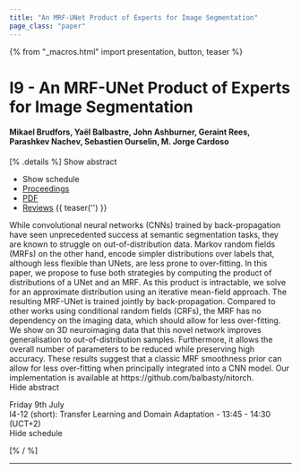 ```yaml
---
title: "An MRF-UNet Product of Experts for Image Segmentation"
page_class: "paper"
---
```


{% from "_macros.html" import presentation, button, teaser %}

# I9 - An MRF-UNet Product of Experts for Image Segmentation

#### Mikael Brudfors, Yaël Balbastre, John Ashburner, Geraint Rees, Parashkev Nachev, Sebastien Ourselin, M. Jorge Cardoso

[% .details %]
<a class="toggle_visibility" data-selector=".abstract" data-level="3">Show abstract</a>
- <a class="toggle_visibility" data-selector=".schedule" data-level="3">Show schedule</a>
- <a href="">Proceedings</a>
- <a href="https://openreview.net/pdf?id=PoIV8EXQDjn">PDF</a>
- <a href="https://openreview.net/forum?id=PoIV8EXQDjn">Reviews</a>
{{ teaser('') }}

<p>
    <span class="abstract">
        While convolutional neural networks (CNNs) trained by back-propagation have seen unprecedented success at semantic  segmentation tasks, they are known to struggle on out-of-distribution data. Markov random fields (MRFs) on the other hand, encode simpler distributions over labels that, although less flexible than UNets, are less prone to over-fitting. In this paper, we propose to fuse both strategies by computing the product of distributions of a UNet and an MRF. As this product is intractable, we solve for an approximate distribution using an iterative mean-field approach. The resulting MRF-UNet is trained jointly by back-propagation. Compared to other works using conditional random fields (CRFs), the MRF has no dependency on the imaging data, which should allow for less over-fitting. We show on 3D neuroimaging data that this novel network improves generalisation to out-of-distribution samples. Furthermore, it allows the overall number of parameters to be reduced while preserving high accuracy. These results suggest that a classic MRF smoothness prior can allow for less over-fitting when principally integrated into a CNN model. Our implementation is available at https://github.com/balbasty/nitorch.
        <br>
        <span class="actions"><a class="toggle_visibility" data-level="2">Hide abstract</a></span>
    </span>
</p>

<p>
    <span class="schedule">
         Friday 9th July<br>I4-12 (short): Transfer Learning and Domain Adaptation - 13:45 - 14:30 (UCT+2)
        <br>
        <span class="actions"><a class="toggle_visibility" data-level="2">Hide schedule</a></span>
    </span>
</p>

[% / %]


---

